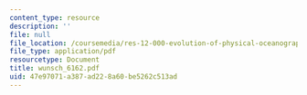 ```yaml
---
content_type: resource
description: ''
file: null
file_location: /coursemedia/res-12-000-evolution-of-physical-oceanography-spring-2007/47e97071a387ad228a60be5262c513ad_wunsch_6162.pdf
file_type: application/pdf
resourcetype: Document
title: wunsch_6162.pdf
uid: 47e97071-a387-ad22-8a60-be5262c513ad
---
```

